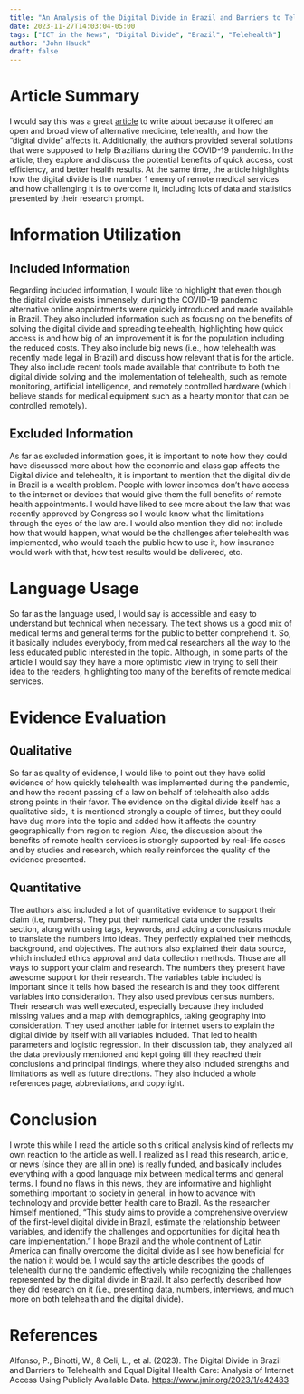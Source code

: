 ```yaml
---
title: "An Analysis of the Digital Divide in Brazil and Barriers to Telehealth and Equal Digital Health Care"
date: 2023-11-27T14:03:04-05:00
tags: ["ICT in the News", "Digital Divide", "Brazil", "Telehealth"]
author: "John Hauck"
draft: false
---
```

# Article Summary
I would say this was a great [article](https://www.jmir.org/2023/1/e42483) to write about because it offered an open and broad view of alternative medicine, telehealth, and how the “digital divide” affects it. Additionally, the authors provided several solutions that were supposed to help Brazilians during the COVID-19 pandemic. In the article, they explore and discuss the potential benefits of quick access, cost efficiency, and better health results. At the same time, the article highlights how the digital divide is the number 1 enemy of remote medical services and how challenging it is to overcome it, including lots of data and statistics presented by their research prompt.  

# Information Utilization
## Included Information
Regarding included information, I would like to highlight that even though the digital divide exists immensely, during the COVID-19 pandemic alternative online appointments were quickly introduced and made available in Brazil. They also included information such as focusing on the benefits of solving the digital divide and spreading telehealth, highlighting how quick access is and how big of an improvement it is for the population including the reduced costs. They also include big news (i.e., how telehealth was recently made legal in Brazil) and discuss how relevant that is for the article. They also include recent tools made available that contribute to both the digital divide solving and the implementation of telehealth, such as remote monitoring, artificial intelligence, and remotely controlled hardware (which I believe stands for medical equipment such as a hearty monitor that can be controlled remotely).  

## Excluded Information
As far as excluded information goes, it is important to note how they could have discussed more about how the economic and class gap affects the Digital divide and telehealth, it is important to mention that the digital divide in Brazil is a wealth problem. People with lower incomes don’t have access to the internet or devices that would give them the full benefits of remote health appointments. I would have liked to see more about the law that was recently approved by Congress so I would know what the limitations through the eyes of the law are. I would also mention they did not include how that would happen, what would be the challenges after telehealth was implemented, who would teach the public how to use it, how insurance would work with that, how test results would be delivered, etc.  

# Language Usage
So far as the language used, I would say is accessible and easy to understand but technical when necessary. The text shows us a good mix of medical terms and general terms for the public to better comprehend it. So, it basically includes everybody, from medical researchers all the way to the less educated public interested in the topic. Although, in some parts of the article I would say they have a more optimistic view in trying to sell their idea to the readers, highlighting too many of the benefits of remote medical services.  

# Evidence Evaluation
## Qualitative
So far as quality of evidence, I would like to point out they have solid evidence of how quickly telehealth was implemented during the pandemic, and how the recent passing of a law on behalf of telehealth also adds strong points in their favor. The evidence on the digital divide itself has a qualitative side, it is mentioned strongly a couple of times, but they could have dug more into the topic and added how it affects the country geographically from region to region. Also, the discussion about the benefits of remote health services is strongly supported by real-life cases and by studies and research, which really reinforces the quality of the evidence presented.  

## Quantitative
The authors also included a lot of quantitative evidence to support their claim (i.e, numbers). They put their numerical data under the results section, along with using tags, keywords, and adding a conclusions module to translate the numbers into ideas. They perfectly explained their methods, background, and objectives. The authors also explained their data source, which included ethics approval and data collection methods. Those are all ways to support your claim and research. The numbers they present have awesome support for their research. The variables table included is important since it tells how based the research is and they took different variables into consideration. They also used previous census numbers. Their research was well executed, especially because they included missing values and a map with demographics, taking geography into consideration. They used another table for internet users to explain the digital divide by itself with all variables included. That led to health parameters and logistic regression. In their discussion tab, they analyzed all the data previously mentioned and kept going till they reached their conclusions and principal findings, where they also included strengths and limitations as well as future directions. They also included a whole references page, abbreviations, and copyright.  

# Conclusion
I wrote this while I read the article so this critical analysis kind of reflects my own reaction to the article as well. I realized as I read this research, article, or news (since they are all in one) is really funded, and basically includes everything with a good language mix between medical terms and general terms. I found no flaws in this news, they are informative and highlight something important to society in general, in how to advance with technology and provide better health care to Brazil. As the researcher himself mentioned, “This study aims to provide a comprehensive overview of the first-level digital divide in Brazil, estimate the relationship between variables, and identify the challenges and opportunities for digital health care implementation.” I hope Brazil and the whole continent of Latin America can finally overcome the digital divide as I see how beneficial for the nation it would be. I would say the article describes the goods of telehealth during the pandemic effectively while recognizing the challenges represented by the digital divide in Brazil. It also perfectly described how they did research on it (i.e., presenting data, numbers, interviews, and much more on both telehealth and the digital divide).

# References
Alfonso, P., Binotti, W., & Celi, L., et al. (2023). The Digital Divide in Brazil and Barriers to Telehealth and Equal Digital Health Care: Analysis of Internet Access Using Publicly Available Data. https://www.jmir.org/2023/1/e42483